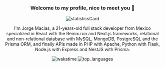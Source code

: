 ### <p align="center">Welcome to my profile, nice to meet you 🌹</p>

<p align="center" >
  <img alt="statisticsCard" src="https://github-readme-stats.vercel.app/api?username=maciasroses&count_private=true&show_icons=true&theme=graywhite&hide=stars,issues&hide_border=true&hide_title=true&include_all_commits=true"/>
</p>

<p align="center">I'm Jorge Macias, a 21-years-old full stack developer from Mexico specialized in React with the Remix.run and Next.js frameworks, relational and non-relational database with MySQL, MongoDB, PostgreSQL and the Prisma ORM, and finally APIs made in PHP with Apache, Python with Flask, Node.js with Express and NestJS with Prisma.</p>

<p align="center" >
  <img alt="wakatime" src="https://github-readme-stats.vercel.app/api/wakatime?username=maciasroses&hide_title=true&hide_border=true&layout=compact" />
  <img alt="top_languages" src="https://github-readme-stats.vercel.app/api/top-langs/?username=maciasroses&layout=compact&hide_title=true&hide_border=true" />
</p>
